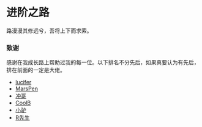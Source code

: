 # 进阶之路

路漫漫其修远兮，吾将上下而求索。

### 致谢
[MarsPen]: https://www.studyfe.cn/
[CoolB]: https://www.4bros.cn/
[小驴]: https://yd.yangshuaiweb.com/
[冲哥]: http://www.cckim.cn
[R先生]: https://colastar.github.io/blogs/views/
[lucifer]: https://lucifer.ren/blog/

感谢在我成长路上帮助过我的每一位。以下排名不分先后，如果真要认为有先后，排在前面的一定是大佬。

- [lucifer]
- [MarsPen]
- [冲哥]
- [CoolB]
- [小驴]
- [R先生]

